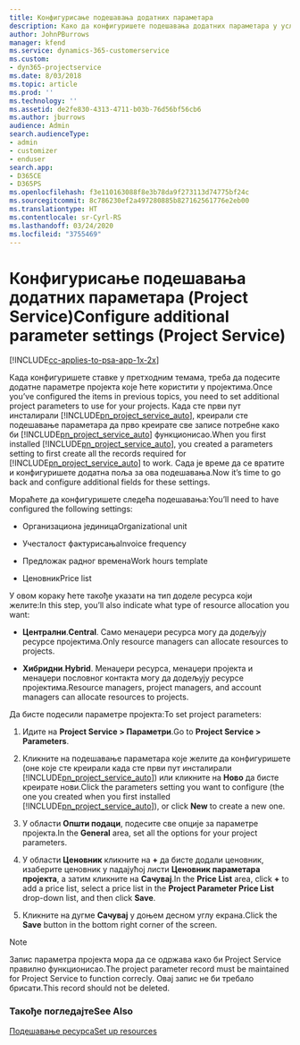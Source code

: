 ```yaml
---
title: Конфигурисање подешавања додатних параметара
description: Како да конфигуришете подешавања додатних параметара у услузи Project Service
author: JohnPBurrows
manager: kfend
ms.service: dynamics-365-customerservice
ms.custom:
- dyn365-projectservice
ms.date: 8/03/2018
ms.topic: article
ms.prod: ''
ms.technology: ''
ms.assetid: de2fe830-4313-4711-b03b-76d56bf56cb6
ms.author: jburrows
audience: Admin
search.audienceType:
- admin
- customizer
- enduser
search.app:
- D365CE
- D365PS
ms.openlocfilehash: f3e110163088f8e3b78da9f273113d74775bf24c
ms.sourcegitcommit: 8c786230ef2a497280885b827162561776e2eb00
ms.translationtype: HT
ms.contentlocale: sr-Cyrl-RS
ms.lasthandoff: 03/24/2020
ms.locfileid: "3755469"
---
```

# <a name="configure-additional-parameter-settings-project-service"></a><span data-ttu-id="49c7d-103">Конфигурисање подешавања додатних параметара (Project Service)</span><span class="sxs-lookup"><span data-stu-id="49c7d-103">Configure additional parameter settings (Project Service)</span></span>

[!INCLUDE[cc-applies-to-psa-app-1x-2x](../includes/cc-applies-to-psa-app-1x-2x.md)]

<span data-ttu-id="49c7d-104">Када конфигуришете ставке у претходним темама, треба да подесите додатне параметре пројекта које ћете користити у пројектима.</span><span class="sxs-lookup"><span data-stu-id="49c7d-104">Once you’ve configured the items in previous topics, you need to set additional project parameters to use for your projects.</span></span> <span data-ttu-id="49c7d-105">Када сте први пут инсталирали [!INCLUDE[pn_project_service_auto](../includes/pn-project-service-auto.md)], креирали сте подешавање параметара да прво креирате све записе потребне како би [!INCLUDE[pn_project_service_auto](../includes/pn-project-service-auto.md)] функционисао.</span><span class="sxs-lookup"><span data-stu-id="49c7d-105">When you first installed [!INCLUDE[pn_project_service_auto](../includes/pn-project-service-auto.md)], you created a parameters setting to first create all the records required for [!INCLUDE[pn_project_service_auto](../includes/pn-project-service-auto.md)] to work.</span></span> <span data-ttu-id="49c7d-106">Сада је време да се вратите и конфигуришете додатна поља за ова подешавања.</span><span class="sxs-lookup"><span data-stu-id="49c7d-106">Now it’s time to go back and configure additional fields for these settings.</span></span>  
  
 <span data-ttu-id="49c7d-107">Мораћете да конфигуришете следећа подешавања:</span><span class="sxs-lookup"><span data-stu-id="49c7d-107">You’ll need to have configured the following settings:</span></span>  
  
-   <span data-ttu-id="49c7d-108">Организациона јединица</span><span class="sxs-lookup"><span data-stu-id="49c7d-108">Organizational unit</span></span>  
  
-   <span data-ttu-id="49c7d-109">Учесталост фактурисања</span><span class="sxs-lookup"><span data-stu-id="49c7d-109">Invoice frequency</span></span>  
  
-   <span data-ttu-id="49c7d-110">Предложак радног времена</span><span class="sxs-lookup"><span data-stu-id="49c7d-110">Work hours template</span></span>  
  
-   <span data-ttu-id="49c7d-111">Ценовник</span><span class="sxs-lookup"><span data-stu-id="49c7d-111">Price list</span></span>  
 
<span data-ttu-id="49c7d-112">У овом кораку ћете такође указати на тип доделе ресурса који желите:</span><span class="sxs-lookup"><span data-stu-id="49c7d-112">In this step, you’ll also indicate what type of resource allocation you want:</span></span>  
  
- <span data-ttu-id="49c7d-113">**Централни**.</span><span class="sxs-lookup"><span data-stu-id="49c7d-113">**Central**.</span></span> <span data-ttu-id="49c7d-114">Само менаџери ресурса могу да додељују ресурсе пројектима.</span><span class="sxs-lookup"><span data-stu-id="49c7d-114">Only resource managers can allocate resources to projects.</span></span>  
  
- <span data-ttu-id="49c7d-115">**Хибридни**.</span><span class="sxs-lookup"><span data-stu-id="49c7d-115">**Hybrid**.</span></span> <span data-ttu-id="49c7d-116">Менаџери ресурса, менаџери пројекта и менаџери пословног контакта могу да додељују ресурсе пројектима.</span><span class="sxs-lookup"><span data-stu-id="49c7d-116">Resource managers, project managers, and account managers can allocate resources to projects.</span></span>  
  
 
<span data-ttu-id="49c7d-117">Да бисте подесили параметре пројекта:</span><span class="sxs-lookup"><span data-stu-id="49c7d-117">To set project parameters:</span></span>  
  
1. <span data-ttu-id="49c7d-118">Идите на **Project Service > Параметри**.</span><span class="sxs-lookup"><span data-stu-id="49c7d-118">Go to **Project Service > Parameters**.</span></span>  
  
2. <span data-ttu-id="49c7d-119">Кликните на подешавање параметара које желите да конфигуришете (оне које сте креирали када сте први пут инсталирали [!INCLUDE[pn_project_service_auto](../includes/pn-project-service-auto.md)]) или кликните на **Ново** да бисте креирате нови.</span><span class="sxs-lookup"><span data-stu-id="49c7d-119">Click the parameters setting you want to configure (the one you created when you first installed [!INCLUDE[pn_project_service_auto](../includes/pn-project-service-auto.md)]), or click **New** to create a new one.</span></span>  
  
3. <span data-ttu-id="49c7d-120">У области **Општи подаци**, подесите све опције за параметре пројекта.</span><span class="sxs-lookup"><span data-stu-id="49c7d-120">In the **General** area, set all the options for your project parameters.</span></span>  
  
4. <span data-ttu-id="49c7d-121">У области **Ценовник** кликните на **+** да бисте додали ценовник, изаберите ценовник у падајућој листи **Ценовник параметара пројекта**, а затим кликните на **Сачувај**.</span><span class="sxs-lookup"><span data-stu-id="49c7d-121">In the **Price List** area, click **+** to add a price list, select a price list in the **Project Parameter Price List** drop-down list, and then click **Save**.</span></span>  
  
5. <span data-ttu-id="49c7d-122">Кликните на дугме **Сачувај** у доњем десном углу екрана.</span><span class="sxs-lookup"><span data-stu-id="49c7d-122">Click the **Save** button in the bottom right corner of the screen.</span></span>  

> [!NOTE]
> <span data-ttu-id="49c7d-123">Запис параметра пројекта мора да се одржава како би Project Service правилно функционисао.</span><span class="sxs-lookup"><span data-stu-id="49c7d-123">The project parameter record must be maintained for Project Service to function correcly.</span></span> <span data-ttu-id="49c7d-124">Овај запис не би требало брисати.</span><span class="sxs-lookup"><span data-stu-id="49c7d-124">This record should not be deleted.</span></span>

### <a name="see-also"></a><span data-ttu-id="49c7d-125">Такође погледајте</span><span class="sxs-lookup"><span data-stu-id="49c7d-125">See Also</span></span>  
 [<span data-ttu-id="49c7d-126">Подешавање ресурса</span><span class="sxs-lookup"><span data-stu-id="49c7d-126">Set up resources</span></span>](../project-service/set-up-resources.md)
